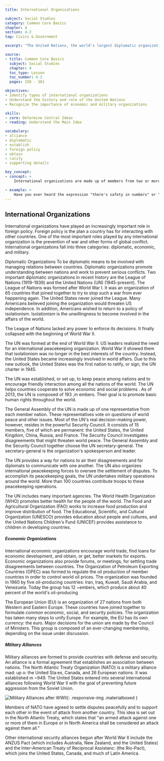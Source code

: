```yaml
---
title: International Organizations

subject: Social Studies
category: Common Core Basics
chapter: 4
section: 4.2
tag: Civics & Government

excerpt: "The United Nations, the world's largest diplomatic organization, was set up to keep peace between nations. Other international organizations have been formed for economic or military reasons."

source:
- title: Common Core Basics
  subject: Social Studies
  chapter: 4
  toc_type: Lesson
  toc_number: 4.2
  pages: 158 - 161

objectives:
- Identify types of international organizations
- Understand the history and role of the United Nations
- Recognize the importance of economic and military organizations

skills:
- core: Determine Central Ideas
- reading: Understand the Main Idea

vocabulary:
- alliance
- diplomatic
- establish
- foreign policy
- obtain
- ratify
- supporting details

key_concept:
- concept: >
    International organizations are made up of members from two or more nations. They are formed for diplomatic, economic, or military reasons.

- example: >
    Have you ever heard the expression "there's safety in numbers" or "there's strength in numbers"? These expressions mean that when people join together. they can help to keep one another safe. A group of people facing danger stands a better chance of survival than one lone person does.<br /><br />The United States and many other countries agree with this idea. They have formed international organizations, organizations whose members come from a variety of nations, to improve the well-being of people around the world.
---
```

## International Organizations

International organizations have played an increasingly important role in foreign policy. Foreign policy is the plan a country has for interacting with other countries. One of the most important roles played by any international organization is the prevention of war and other forms of global conflict. International organizations fall into three categories: diplomatic, economic, and military.

Diplomatic Organizations To be diplomatic means to be involved with managing relations between countries. Diplomatic organizations promote understanding between nations and work to prevent serious conflicts. Two important diplomatic organizations in recent history are the League of Nations (1919-1939) and the United Nations (UN) (1945-present). The League of Nations was formed after World War I. It was an organization of 65 countries that joined together to try to stop such a war from ever happening again. The United States never joined the League. Many Americans believed joining the organization would threaten US independence. In addition, Americans wished to return to a policy of isolationism. Isolationism is the unwillingness to become involved in the affairs of the world.

The League of Nations lacked any power to enforce its decisions. It finally collapsed with the beginning of World War II.

The UN was formed at the end of World War II. US leaders realized the need for an international peacekeeping organization. World War II showed them that isolationism was no longer in the best interests of the country. Instead, the United States became increasingly involved in world affairs. Due to this new outlook, the United States was the first nation to ratify, or sign, the UN charter in 1945.

The UN was established, or set up, to keep peace among nations and to encourage friendly  interaction among all the nations of the world. The UN helps countries cooperate to solve economic and social problems . As of 2013, the UN is composed of 193 ,m embers. Their goal is to promote basic human rights throughout the world.

The General Assembly of the UN is made up of one representative from each member nation. These representatives vote on questions of world peace and other issues. Most of the UN's real decision-making power, however, resides in the powerful Security Council. It consists of 15 members, five of which are permanent: the United States, the United Kingdom, China, Russia, and France. The Security Council investigates disagreements that might threaten world peace. The General Assembly and the Security Council together choose the UN secretary-general. The secretary-general is the organization's spokesperson and leader.

The UN provides a way for nations to air their disagreements and for diplomats to communicate with one another. The UN also organizes international peacekeeping forces to oversee the settlement of disputes. To accomplish its peacekeeping goals, the UN undertakes military operations around the world. More than 100 countries contribute troops to these peacekeeping operations.

The UN includes many important agencies. The World Health Organization (WHO) promotes better health for the people of the world. The Food and Agricultural Organization (FAO) works to increase food production and improve distribution of food. The Educational, Scientific, and Cultural Organization (UNESCO) provides education about people and cultures, and the United Nations Children's Fund (UNICEF) provides assistance to children in developing countries.

##### Economic Organizations

International economic organizations encourage world trade, find loans for economic development, and obtain, or get, better markets for exports. Economic organizations also provide forums, or meetings, for settling trade disagreements between countries. The Organization of Petroleum Exporting Countries (OPEC) was formed to regulate the oil production of member countries in order to control world oil prices. The organization was founded in 1960 by five oil-producing countries: Iran, Iraq, Kuwait, Saudi Arabia, and Venezuela. Today the group has 12 ~embers, which produce about 40 percent of the world's oil-producing

The European Union (EU) is an organization of 27 nations from both Western and Eastern Europe. These countries have joined together to formulate common economic, social, and security policies. The organization has taken many steps to unify Europe. For example, the EU has its own currency: the euro. Major decisions for the union are made by the Council of Ministers. This group is composed of an ever-changing membership, depending on the issue under discussion.

##### Military Alliances 

Military alliances are formed to provide countries with defense and security. An alliance is a formal agreement that establishes an association between nations. The North Atlantic Treaty Organization (NATO) is a military alliance mad: up o: the United Sta:es, Canada, and 26 European nations. It was established m ~949. The United States entered into several international alliances following World War II with the goal of preventing future aggression from the Soviet Union.

![Military Alliances after WWII](img/military-alliances.png){: .responsive-img .materialboxed }

Members of NATO have agreed to settle disputes peacefully and to support each other in the event of attack from another country. This idea is set out in the North Atlantic Treaty, which states that "an armed attack against one or more of them in Europe or in North America shall be considered an attack against them all."

Other international security alliances begun after World War II include the ANZUS Pact (which includes Australia, New Zealand, and the United States) and the Inter-American Treaty of Reciprocal Assistanc: (the Rio-Pact), which joins the United States, Canada, and much of Latin America.